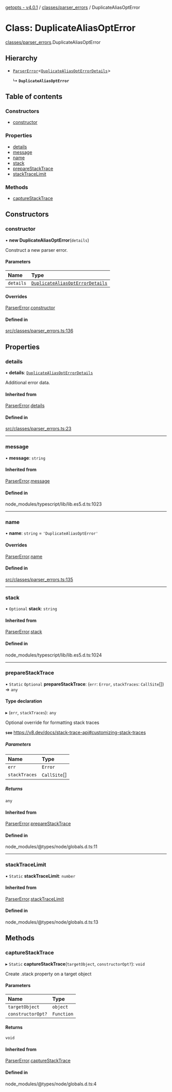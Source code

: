 [getopts - v4.0.1](../README.md) / [classes/parser_errors](../modules/classes_parser_errors.md) / DuplicateAliasOptError

# Class: DuplicateAliasOptError

[classes/parser_errors](../modules/classes_parser_errors.md).DuplicateAliasOptError

## Hierarchy

- [`ParserError`](classes_parser_errors.ParserError.md)<[`DuplicateAliasOptErrorDetails`](../interfaces/interfaces_parser_error_details.DuplicateAliasOptErrorDetails.md)\>

  ↳ **`DuplicateAliasOptError`**

## Table of contents

### Constructors

- [constructor](classes_parser_errors.DuplicateAliasOptError.md#constructor)

### Properties

- [details](classes_parser_errors.DuplicateAliasOptError.md#details)
- [message](classes_parser_errors.DuplicateAliasOptError.md#message)
- [name](classes_parser_errors.DuplicateAliasOptError.md#name)
- [stack](classes_parser_errors.DuplicateAliasOptError.md#stack)
- [prepareStackTrace](classes_parser_errors.DuplicateAliasOptError.md#preparestacktrace)
- [stackTraceLimit](classes_parser_errors.DuplicateAliasOptError.md#stacktracelimit)

### Methods

- [captureStackTrace](classes_parser_errors.DuplicateAliasOptError.md#capturestacktrace)

## Constructors

### constructor

• **new DuplicateAliasOptError**(`details`)

Construct a new parser error.

#### Parameters

| Name      | Type                                                                                                              |
| :-------- | :---------------------------------------------------------------------------------------------------------------- |
| `details` | [`DuplicateAliasOptErrorDetails`](../interfaces/interfaces_parser_error_details.DuplicateAliasOptErrorDetails.md) |

#### Overrides

[ParserError](classes_parser_errors.ParserError.md).[constructor](classes_parser_errors.ParserError.md#constructor)

#### Defined in

[src/classes/parser_errors.ts:136](https://github.com/prasadrajandran/node-getopts/blob/6df82cf/src/classes/parser_errors.ts#L136)

## Properties

### details

• **details**: [`DuplicateAliasOptErrorDetails`](../interfaces/interfaces_parser_error_details.DuplicateAliasOptErrorDetails.md)

Additional error data.

#### Inherited from

[ParserError](classes_parser_errors.ParserError.md).[details](classes_parser_errors.ParserError.md#details)

#### Defined in

[src/classes/parser_errors.ts:23](https://github.com/prasadrajandran/node-getopts/blob/6df82cf/src/classes/parser_errors.ts#L23)

---

### message

• **message**: `string`

#### Inherited from

[ParserError](classes_parser_errors.ParserError.md).[message](classes_parser_errors.ParserError.md#message)

#### Defined in

node_modules/typescript/lib/lib.es5.d.ts:1023

---

### name

• **name**: `string` = `'DuplicateAliasOptError'`

#### Overrides

[ParserError](classes_parser_errors.ParserError.md).[name](classes_parser_errors.ParserError.md#name)

#### Defined in

[src/classes/parser_errors.ts:135](https://github.com/prasadrajandran/node-getopts/blob/6df82cf/src/classes/parser_errors.ts#L135)

---

### stack

• `Optional` **stack**: `string`

#### Inherited from

[ParserError](classes_parser_errors.ParserError.md).[stack](classes_parser_errors.ParserError.md#stack)

#### Defined in

node_modules/typescript/lib/lib.es5.d.ts:1024

---

### prepareStackTrace

▪ `Static` `Optional` **prepareStackTrace**: (`err`: `Error`, `stackTraces`: `CallSite`[]) => `any`

#### Type declaration

▸ (`err`, `stackTraces`): `any`

Optional override for formatting stack traces

**`see`** https://v8.dev/docs/stack-trace-api#customizing-stack-traces

##### Parameters

| Name          | Type         |
| :------------ | :----------- |
| `err`         | `Error`      |
| `stackTraces` | `CallSite`[] |

##### Returns

`any`

#### Inherited from

[ParserError](classes_parser_errors.ParserError.md).[prepareStackTrace](classes_parser_errors.ParserError.md#preparestacktrace)

#### Defined in

node_modules/@types/node/globals.d.ts:11

---

### stackTraceLimit

▪ `Static` **stackTraceLimit**: `number`

#### Inherited from

[ParserError](classes_parser_errors.ParserError.md).[stackTraceLimit](classes_parser_errors.ParserError.md#stacktracelimit)

#### Defined in

node_modules/@types/node/globals.d.ts:13

## Methods

### captureStackTrace

▸ `Static` **captureStackTrace**(`targetObject`, `constructorOpt?`): `void`

Create .stack property on a target object

#### Parameters

| Name              | Type       |
| :---------------- | :--------- |
| `targetObject`    | `object`   |
| `constructorOpt?` | `Function` |

#### Returns

`void`

#### Inherited from

[ParserError](classes_parser_errors.ParserError.md).[captureStackTrace](classes_parser_errors.ParserError.md#capturestacktrace)

#### Defined in

node_modules/@types/node/globals.d.ts:4
